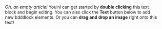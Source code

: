 
_Oh, an empty article!_ Youinl can get started by **double clicking** this text block and begin editing. You can also click the **Text** button below to add new bdddlock elements. Or you can **drag and drop an image** right onto this text!


